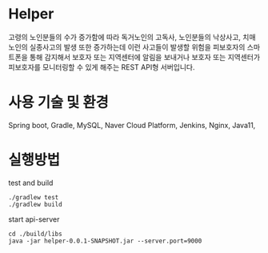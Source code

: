 # Helper
고령의 노인분들의 수가 증가함에 따라 독거노인의 고독사, 노인분들의 낙상사고, 치매노인의 실종사고의 발생 또한 증가하는데 
이런 사고들이 발생할 위험을 피보호자의 스마트폰을 통해 감지해서 보호자 또는 지역센터에 알림을 보내거나 보호자 또는 지역센터가 피보호자를 모니터링할 수 있게 해주는 REST API형 서버입니다. 

# 사용 기술 및 환경
Spring boot, Gradle, MySQL, Naver Cloud Platform, Jenkins, Nginx, Java11,
# 실행방법
test and build
```
./gradlew test
./gradlew build
```

start api-server
```
cd ./build/libs 
java -jar helper-0.0.1-SNAPSHOT.jar --server.port=9000
```
